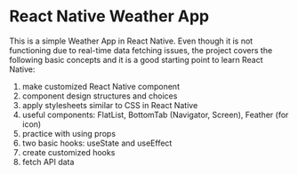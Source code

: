 # React Native Weather App

This is a simple Weather App in React Native. Even though it is not functioning due to real-time data fetching issues, the project covers the following basic concepts 
and it is a good starting point to learn React Native:

1. make customized React Native component
2. component design structures and choices
3. apply stylesheets similar to CSS in React Native
4. useful components: FlatList, BottomTab (Navigator, Screen), Feather (for icon)
5. practice with using props
6. two basic hooks: useState and useEffect
7. create customized hooks
8. fetch API data

